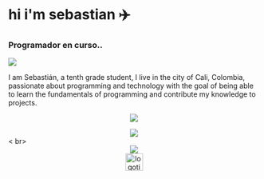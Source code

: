 # hi i'm sebastian ✈️
### Programador en curso..
![](https://komarev.com/ghpvc/?username=ALEMN2481&color=brightgreen) 

I am Sebastián, a tenth grade student, I live in the city of Cali, Colombia, passionate about programming and technology with the goal of being able to learn the fundamentals of programming and contribute my knowledge to projects.
<br> 
<p align="center"> 
  <a href="https://skillicons.dev">
    <img src="https://skillicons.dev/icons?i=js,html,css,raspberrypi" /> 
  </a> 
</p > 
<div align="center"> 
  <img src="https://github-readme-stats.vercel.app/api/top-langs/?username=ALEMN2481&layout=compact&theme=transparent"/> 
</div> 
< br> 
<div align="center"> 
  <img src="https://github-readme-stats.vercel.app/api?username=ALEMN2481&show_icons=true&theme=transparent&hide=contribs"/> 
  <br>  
    <img src="https://img.shields.io/static/v1?message=LinkedIn&logo=linkedin&label=&color=0077B5&logoColor=white&labelColor=&style=para-la-insignia" height="35" alt="logotipo de linkedin" /> 
  </a> 
</div> 


<!--
**ALEMN2481/ALEMN2481** is a ✨ _special_ ✨ repository because its `README.md` (this file) appears on your GitHub profile.

Here are some ideas to get you started:

- 🔭 I’m currently working on ...
- 🌱 I’m currently learning ...
- 👯 I’m looking to collaborate on ...
- 🤔 I’m looking for help with ...
- 💬 Ask me about ...
- 📫 How to reach me: ...
- 😄 Pronouns: ...
- ⚡ Fun fact: ...
-->
